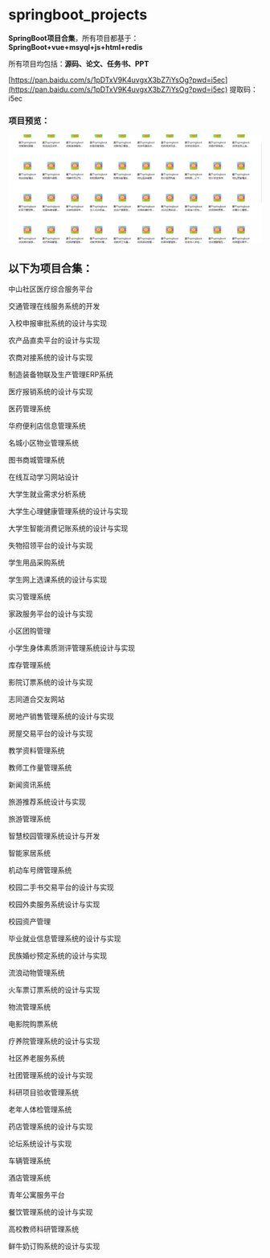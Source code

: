 # springboot_projects
**SpringBoot项目合集**，所有项目都基于：**SpringBoot+vue+msyql+js+html+redis**

所有项目均包括：**源码、论文、任务书、PPT**

  [https://pan.baidu.com/s/1pDTxV9K4uvgxX3bZ7iYsOg?pwd=i5ec](https://pan.baidu.com/s/1pDTxV9K4uvgxX3bZ7iYsOg?pwd=i5ec)    提取码：i5ec

### 项目预览：

![](./images/1.jpg)

## 以下为项目合集：

中山社区医疗综合服务平台

交通管理在线服务系统的开发

入校申报审批系统的设计与实现

农产品直卖平台的设计与实现

农商对接系统的设计与实现

制造装备物联及生产管理ERP系统

医疗报销系统的设计与实现

医药管理系统

华府便利店信息管理系统

名城小区物业管理系统

图书商城管理系统

在线互动学习网站设计

大学生就业需求分析系统

大学生心理健康管理系统的设计与实现

大学生智能消费记账系统的设计与实现

失物招领平台的设计与实现

学生用品采购系统

学生网上选课系统的设计与实现

实习管理系统

家政服务平台的设计与实现

小区团购管理

小学生身体素质测评管理系统设计与实现

库存管理系统

影院订票系统的设计与实现

志同道合交友网站

房地产销售管理系统的设计与实现

房屋交易平台的设计与实现

教学资料管理系统

教师工作量管理系统

新闻资讯系统

旅游推荐系统设计与实现

旅游管理系统

智慧校园管理系统设计与开发

智能家居系统

机动车号牌管理系统

校园二手书交易平台的设计与实现

校园外卖服务系统设计与实现

校园资产管理

毕业就业信息管理系统的设计与实现

民族婚纱预定系统的设计与实现

流浪动物管理系统

火车票订票系统的设计与实现

物流管理系统

电影院购票系统

疗养院管理系统的设计与实现

社区养老服务系统

社团管理系统的设计与实现

科研项目验收管理系统

老年人体检管理系统

药店管理系统的设计与实现

论坛系统设计与实现

车辆管理系统

酒店管理系统

青年公寓服务平台

餐饮管理系统的设计与实现

高校教师科研管理系统

鲜牛奶订购系统的设计与实现